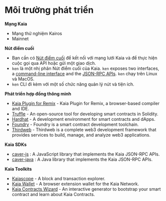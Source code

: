 # Môi trường phát triển

**Mạng Kaia**

- Mạng thử nghiệm Kairos
- Mainnet

**Nút điểm cuối**

- Bạn cần có [Nút điểm cuối](../../nodes/endpoint-node/endpoint-node.md) để kết nối với mạng lưới Kaia và để thực hiện cuộc gọi qua API hoặc gửi một giao dịch.
- `ken` là một nhị phân Nút điểm cuối của Kaia. `ken` exposes two interfaces, a [command-line interface](../../nodes/endpoint-node/ken-cli-commands.md) and the [JSON-RPC APIs](../../../references/json-rpc/klay/account-created). `ken` chạy trên Linux và MacOS.
- `ken` CLI đi kèm với một số chức năng quản lý nút và tiện ích.

**Phát triển hợp đồng thông minh**

- [Kaia Plugin for Remix](https://ide.kaia.io) - Kaia Plugin for Remix, a browser-based compiler and IDE.
- [Truffle](https://github.com/trufflesuite/truffle) - An open-source tool for developing smart contracts in Solidity.
- [Hardhat](https://hardhat.org/hardhat-runner/docs/getting-started) - A development environment for smart contracts and dApps.
- [Foundry](https://book.getfoundry.sh/) - Foundry is a smart contract development toolchain.
- [Thirdweb](https://portal.thirdweb.com/) - Thirdweb is a complete web3 development framework that provides services to build, manage, and analyze web3 applications.

**Kaia SDKs**

- [caver-js](../../references/sdk/caver-js/caver-js.md) : A JavaScript library that implements the Kaia JSON-RPC APIs.
- [caver-java](../../references/sdk/caver-java/caver-java.md) : A Java library that implements the Kaia JSON-RPC APIs.

**Kaia Toolkits**

- [Kaiascope](https://kaiascope.com/) - A block and transaction explorer.
- [Kaia Wallet](https://www.kaiawallet.io/) - A browser extension wallet for the Kaia Network.
- [Kaia Contracts Wizard](https://wizard.klaytn.foundation/) - An interactive generator to bootstrap your smart contract and learn about Kaia Contracts.
